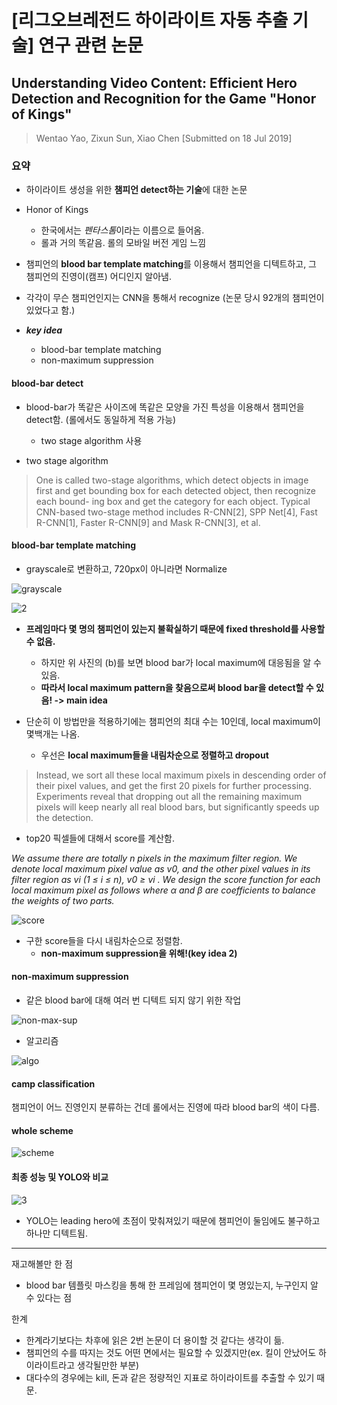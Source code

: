 # [리그오브레전드 하이라이트 자동 추출 기술] 연구 관련 논문


## Understanding Video Content: Efficient Hero Detection and Recognition for the Game "Honor of Kings"

> Wentao Yao, Zixun Sun, Xiao Chen
[Submitted on 18 Jul 2019]


### 요약 

- 하이라이트 생성을 위한 **챔피언 detect하는 기술**에 대한 논문

- Honor of Kings
    - 한국에서는 *펜타스톰*이라는 이름으로 들어옴.
    - 롤과 거의 똑같음. 롤의 모바일 버전 게임 느낌

- 챔피언의 **blood bar template matching**를 이용해서 챔피언을 디텍트하고, 그 챔피언의 진영이(캠프) 어디인지 알아냄.
- 각각이 무슨 챔피언인지는 CNN을 통해서 recognize (논문 당시 92개의 챔피언이 있었다고 함.)

- ***key idea***
    - blood-bar template matching
    - non-maximum suppression

#### blood-bar detect


- blood-bar가 똑같은 사이즈에 똑같은 모양을 가진 특성을 이용해서 챔피언을 detect함. (롤에서도 동일하게 적용 가능)
    - two stage algorithm 사용



- two stage algorithm
> One is called two-stage algorithms, which detect objects in image first and get bounding box for each detected object, then recognize each bound- ing box and get the category for each object. Typical CNN-based two-stage method includes R-CNN[2], SPP Net[4], Fast R-CNN[1], Faster R-CNN[9] and Mask R-CNN[3], et al.


#### blood-bar template matching

- grayscale로 변환하고, 720px이 아니라면 Normalize

![grayscale](/img/grayscale.jpg)


![2](/img/2.png)

- **프레임마다 몇 명의 챔피언이 있는지 불확실하기 때문에 fixed threshold를 사용할 수 없음.**

    - 하지만 위 사진의 (b)를 보면 blood bar가 local maximum에 대응됨을 알 수 있음.
    - **따라서 local maximum pattern을 찾음으로써 blood bar을 detect할 수 있음! -> main idea**


- 단순히 이 방법만을 적용하기에는 챔피언의 최대 수는 10인데, local maximum이 몇백개는 나옴. 
    - 우선은 **local maximum들을 내림차순으로 정렬하고 dropout**

> Instead, we sort all these local maximum pixels in descending order of their pixel values, and get the first 20 pixels for further processing. Experiments reveal that dropping out all the remaining maximum pixels will keep nearly all real blood bars, but significantly speeds up the detection.

- top20 픽셀들에 대해서 score를 계산함.

*We assume there are totally n pixels in the maximum filter region. We denote local maximum pixel value as v0, and the other pixel values in its filter region as vi (1 ≤ i ≤ n), v0 ≥ vi . We design the score function for each local maximum pixel as follows where α and β are coefficients to balance the weights of two parts.*

![score](/img/score.png)

- 구한 score들을 다시 내림차순으로 정렬함. 
    - **non-maximum suppression을 위해!(key idea 2)**


#### non-maximum suppression

- 같은 blood bar에 대해 여러 번 디텍트 되지 않기 위한 작업

![non-max-sup](/img/non-max-sup.png)

- 알고리즘

![algo](/img/nms-algo.png)

#### camp classification

챔피언이 어느 진영인지 분류하는 건데 롤에서는 진영에 따라 blood bar의 색이 다름.

#### whole scheme 

![scheme](/img/whole-scheme.png)

#### 최종 성능 및 YOLO와 비교

![3](/img/table.png)

- YOLO는 leading hero에 초점이 맞춰져있기 때문에 챔피언이 둘임에도 불구하고 하나만 디텍트됨.


------

재고해볼만 한 점
- blood bar 템플릿 마스킹을 통해 한 프레임에 챔피언이 몇 명있는지, 누구인지 알 수 있다는 점

한계
- 한계라기보다는 차후에 읽은 2번 논문이 더 용이할 것 같다는 생각이 듦.
- 챔피언의 수를 따지는 것도 어떤 면에서는 필요할 수 있겠지만(ex. 킬이 안났어도 하이라이트라고 생각될만한 부분) 
- 대다수의 경우에는 kill, 돈과 같은 정량적인 지표로 하이라이트를 추출할 수 있기 때문.
